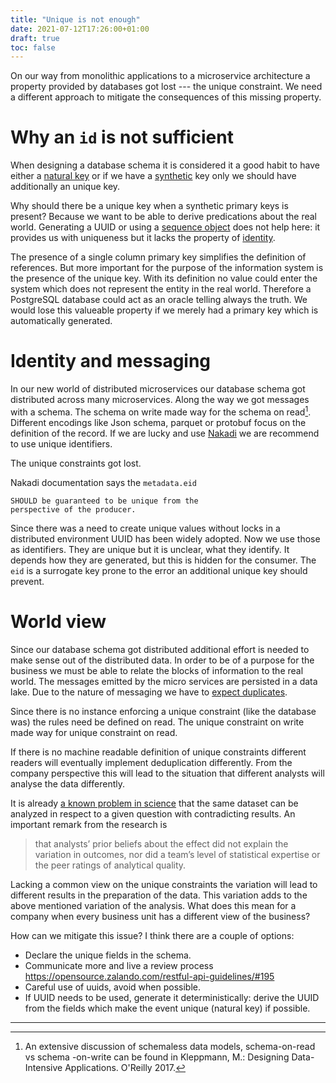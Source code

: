 ```yaml
---
title: "Unique is not enough"
date: 2021-07-12T17:26:00+01:00
draft: true
toc: false
---
```


On our way from monolithic applications to a microservice architecture a
property provided by databases got lost --- the unique constraint.  We need a
different approach to mitigate the consequences of this missing property.

<!--
when we design a schema we have some id in there, generate a UUID for any
instance and we think we are done.

We are not.

-->

# Why an `id` is not sufficient

When designing a database schema it is considered it a good habit to have either
a [natural key][natural] or if we have a [synthetic][surrogate] key only we
should have additionally an unique key.

Why should there be a unique key when a synthetic primary keys is present?
Because we want to be able to derive predications about the real world.
Generating a UUID or using a [sequence object][sequence] does not help here: it
provides us with uniqueness but it lacks the property of [identity][identity].

The presence of a single column primary key simplifies the definition of
references.  But more important for the purpose of the information system is the
presence of the unique key.  With its definition no value could enter the system
which does not represent the entity in the real world.  Therefore a PostgreSQL
database could act as an oracle telling always the truth.  We would lose this
valueable property if we merely had a primary key which is automatically
generated.

<!--
If our database table contains information about things at which we can point
at, we often are able to use a natural key (items in a warehouse, trees in
park).  Those things are often labeled with a name and we can use that name as a
natural primary key in our table.

But more often we deal with things we cannot point at: e.g. a mother or a
purchase.  Those are relations you cannot touch.  If we need to handle those
relations in our information system we need to understand their identity.  A
purchase has an identity because any item on stock can be sold only once.  We
also need the buyer and the seller.  Our purchase has a natural unique key
containing customer, merchant and item.

In our relational database world we could define a primary key using that tuple
of three entities.  For practical reasons we are using a surrogate primary key
of one column and define our tuple as unique key.
-->

# Identity and messaging

In our new world of distributed microservices our database schema got
distributed across many microservices.  Along the way we got messages with a
schema.  The schema on write made way for the schema on read[^1].  Different
encodings like Json schema, parquet or protobuf focus on the definition of the
record.  If we are lucky and use [Nakadi][metadataeid] we are recommend to use
unique identifiers.

The unique constraints got lost.

Nakadi documentation says the `metadata.eid`

    SHOULD be guaranteed to be unique from the
    perspective of the producer.

Since there was a need to create unique values without locks in a distributed
environment UUID has been widely adopted.  Now we use those as identifiers.
They are unique but it is unclear, what they identify.  It depends how they
are generated, but this is hidden for the consumer.  The `eid` is a surrogate
key prone to the error an additional unique key should prevent.

<!--
check api guidellines
https://opensource.zalando.com/restful-api-guidelines/#event-metadata
https://opensource.zalando.com/restful-api-guidelines/#211
talks only about uniqueness property!!!

https://opensource.zalando.com/restful-api-guidelines/#214 at least once

Since identity is not required
and cannot be enforced (by the schema) there is no guarantee a message (business
event) which carries the very same payload does not have a duplicate with a
different event id.  This means there will be duplicate rows (in respect to the
real world) which will have different identifiers.

The definition of unique identifiers created by a system will ensure the system
works from a technical point of view.

-->

<!--
TODO: nakadi documentation,  API guidelines
-->

# World view

Since our database schema got distributed additional effort is needed to make
sense out of the distributed data.  In order to be of a purpose for the business
we must be able to relate the blocks of information to the real world.  The
messages emitted by the micro services are persisted in a data lake.  Due to the
nature of messaging we have to [expect duplicates][leastonce].

Since there is no instance enforcing a unique constraint (like the database was)
the rules need be defined on read.  The unique constraint on write made way for
unique constraint on read.

If there is no machine readable definition of unique constraints different
readers will eventually implement deduplication differently.  From the company
perspective this will lead to the situation that different analysts will analyse
the data differently.

It is already [a known problem in science][psychology] that the same dataset can
be analyzed in respect to a given question with contradicting results.  An
important remark from the research is

> that analysts’ prior beliefs about the effect did not explain the variation
> in outcomes, nor did a team’s level of statistical expertise or the peer
> ratings of analytical quality.

<!-- Since only the decisions during the statistical analysis was the object of the -->
<!-- research it is fair to assume the data set is clear documented and clean. -->

Lacking a common view on the unique constraints the variation will lead to
different results in the preparation of the data.  This variation adds to the
above mentioned variation of the analysis.  What does this mean for a company
when every business unit has a different view of the business?

How can we mitigate this issue?  I think there are a couple of options:

- Declare the unique fields in the schema.
- Communicate more and live a review process
  https://opensource.zalando.com/restful-api-guidelines/#195
- Careful use of uuids, avoid when possible.
- If UUID needs to be used, generate it deterministically: derive the UUID from
  the fields which make the event unique (natural key) if possible.

[^1]: An extensive discussion of schemaless data models, schema-on-read vs schema
-on-write can be found in Kleppmann, M.: Designing Data-Intensive
Applications. O'Reilly 2017.

-----------

[psychology]: https://www.psychologicalscience.org/publications/observer/obsonline/how-researchers-can-find-different-results-using-the-same-data.html
[surrogate]: https://en.wikipedia.org/wiki/Surrogate_key
[natural]: https://en.wikipedia.org/wiki/Natural_key
[identity]: https://en.wikipedia.org/wiki/Identity_relation
[sequence]: https://www.postgresql.org/docs/current/functions-sequence.html
[metadataeid]: https://nakadi.io/manual.html#definition_EventMetadata
[leastonce]: https://nakadi.io/manual.html#client-rebalancing
